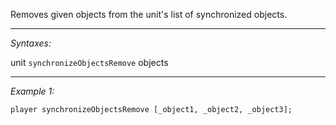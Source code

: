 Removes given objects from the unit's list of synchronized objects.


---
*Syntaxes:*

unit `synchronizeObjectsRemove` objects

---
*Example 1:*

```sqf
player synchronizeObjectsRemove [_object1, _object2, _object3];
```